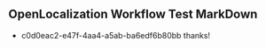 ## OpenLocalization Workflow Test MarkDown
* c0d0eac2-e47f-4aa4-a5ab-ba6edf6b80bb thanks!

<!--HONumber=Jul16_HO4-->


